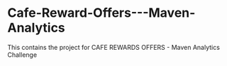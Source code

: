 # Cafe-Reward-Offers---Maven-Analytics
This contains the project for CAFE REWARDS OFFERS - Maven Analytics Challenge
